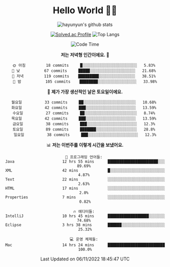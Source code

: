 <div align="center">

# Hello World 🙋‍♀️

![hayunyun's github stats](https://github-readme-stats.vercel.app/api?username=hayunyun&show_icons=true) 

 
[![Solved.ac Profile](http://mazassumnida.wtf/api/generate_badge?boj=hayunyun)](https://solved.ac/hayunyun)
 ![Top Langs](https://github-readme-stats.vercel.app/api/top-langs/?username=hayunyun&layout=compact)

<!--START_SECTION:waka-->
![Code Time](http://img.shields.io/badge/Code%20Time-555%20hrs%2036%20mins-blue)

**저는 저녁형 인간이에요. 🦉** 

```text
🌞 아침         18 commits     █░░░░░░░░░░░░░░░░░░░░░░░░   5.83% 
🌆 낮　         67 commits     █████░░░░░░░░░░░░░░░░░░░░   21.68% 
🌃 저녁         119 commits    █████████░░░░░░░░░░░░░░░░   38.51% 
🌙 밤　         105 commits    ████████░░░░░░░░░░░░░░░░░   33.98%

```
📅 **제가 가장 생산적인 날은 토요일이에요.** 

```text
월요일          33 commits     ██░░░░░░░░░░░░░░░░░░░░░░░   10.68% 
화요일          42 commits     ███░░░░░░░░░░░░░░░░░░░░░░   13.59% 
수요일          27 commits     ██░░░░░░░░░░░░░░░░░░░░░░░   8.74% 
목요일          42 commits     ███░░░░░░░░░░░░░░░░░░░░░░   13.59% 
금요일          38 commits     ███░░░░░░░░░░░░░░░░░░░░░░   12.3% 
토요일          89 commits     ███████░░░░░░░░░░░░░░░░░░   28.8% 
일요일          38 commits     ███░░░░░░░░░░░░░░░░░░░░░░   12.3%

```


📊 **저는 이번주를 이렇게 시간을 보냈어요.** 

```text
💬 프로그래밍 언어들: 
Java                     12 hrs 55 mins      ██████████████████████░░░   89.69% 
XML                      42 mins             █░░░░░░░░░░░░░░░░░░░░░░░░   4.87% 
Text                     22 mins             ░░░░░░░░░░░░░░░░░░░░░░░░░   2.63% 
HTML                     17 mins             ░░░░░░░░░░░░░░░░░░░░░░░░░   2.0% 
Properties               7 mins              ░░░░░░░░░░░░░░░░░░░░░░░░░   0.82%

🔥 에디터들: 
IntelliJ                 10 hrs 45 mins      ██████████████████░░░░░░░   74.68% 
Eclipse                  3 hrs 38 mins       ██████░░░░░░░░░░░░░░░░░░░   25.32%

💻 운영 체제들: 
Mac                      14 hrs 24 mins      █████████████████████████   100.0%

```


 Last Updated on 06/11/2022 18:45:47 UTC
<!--END_SECTION:waka-->

<!--
**hayunyun/hayunyun** is a ✨ _special_ ✨ repository because its `README.md` (this file) appears on your GitHub profile.

Here are some ideas to get you started:

- 🔭 I’m currently working on ...
- 🌱 I’m currently learning ...
- 👯 I’m looking to collaborate on ...
- 🤔 I’m looking for help with ...
- 💬 Ask me about ...
- 📫 How to reach me: ...
- 😄 Pronouns: ...
- ⚡ Fun fact: ...
-->



